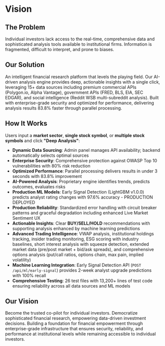 # Vision

## The Problem
Individual investors lack access to the real-time, comprehensive data and sophisticated analysis tools available to institutional firms. Information is fragmented, difficult to interpret, and prone to biases.

## Our Solution
An intelligent financial research platform that levels the playing field. Our AI-driven analysis engine provides deep, actionable insights with a single click, leveraging 15+ data sources including premium commercial APIs (Polygon.io, Alpha Vantage), government APIs (FRED, BLS, EIA, SEC EDGAR), and social intelligence (Reddit WSB multi-subreddit analysis). Built with enterprise-grade security and optimized for performance, delivering analysis results 83.8% faster through parallel processing.

## How It Works
Users input a **market sector**, **single stock symbol**, or **multiple stock symbols** and click **"Deep Analysis"**:

* **Dynamic Data Sourcing**: Admin panel manages API availability; backend automatically selects optimal sources
* **Enterprise Security**: Comprehensive protection against OWASP Top 10 vulnerabilities with 80% risk reduction
* **Optimized Performance**: Parallel processing delivers results in under 3 seconds with 83.8% improvement
* **AI-Powered Analysis**: Proprietary engine identifies trends, predicts outcomes, evaluates risks
* **Production ML Models**: Early Signal Detection (LightGBM v1.0.0) predicts analyst rating changes with 97.6% accuracy - PRODUCTION DEPLOYED
* **Production Reliability**: Standardized error handling with circuit breaker patterns and graceful degradation including enhanced Live Market Sentiment UX
* **Actionable Insights**: Clear **BUY/SELL/HOLD** recommendations with supporting analysis enhanced by machine learning predictions
* **Advanced Trading Intelligence**: VWAP analysis, institutional holdings tracking, insider trading monitoring, ESG scoring with industry baselines, short interest analysis with squeeze detection, extended market data (pre/post market + bid/ask spreads), and comprehensive options analysis (put/call ratios, options chain, max pain, implied volatility)
* **Machine Learning Integration**: Early Signal Detection API (`POST /api/ml/early-signal`) provides 2-week analyst upgrade predictions with 100% recall
* **Comprehensive Testing**: 26 test files with 13,200+ lines of test code ensuring reliability across all data sources and ML models

## Our Vision
Become the trusted co-pilot for individual investors. Democratize sophisticated financial research, empowering data-driven investment decisions. Building a foundation for financial empowerment through enterprise-grade infrastructure that ensures security, reliability, and performance at institutional levels while remaining accessible to individual investors.